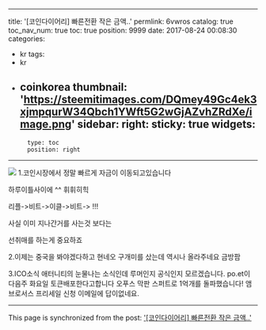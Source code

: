 
---
title: '[코인다이어리] 빠른전환 작은 금액..'
permlink: 6vwros
catalog: true
toc_nav_num: true
toc: true
position: 9999
date: 2017-08-24 00:08:30
categories:
- kr
tags:
- kr
- coinkorea
thumbnail: 'https://steemitimages.com/DQmey49Gc4ek3xjmpqurW34Qbch1YWft5G2wGjAZvhZRdXe/image.png'
sidebar:
    right:
        sticky: true
widgets:
    -
        type: toc
        position: right
---


![](https://steemitimages.com/DQmey49Gc4ek3xjmpqurW34Qbch1YWft5G2wGjAZvhZRdXe/image.png)
1.코인시장에서 정말 빠르게 자금이 이동되고있습니다

하루이틀사이에 ^^ 휘휘히힉

리플->비트->이클->비트->  !!!

사실 이미 지나간거를 사는것 보다는

선취매를 하는게 중요하죠

2.이제는 중국을 봐야겠다하고 현네오 구개미를 샀는데 역시나 올라주네요 
금방팜

3.ICO소식
애터니티의 눈물나는 소식인데 루머인지 공식인지 모르겠습니다.
po.et이 다음주 화요일 토큰배포한다고합니다
오푸스 막판 스퍼트로 1억개를 돌파했습니다!
앰브로서스 프리세일 신청 이메일에 답이없네요.

- - -

This page is synchronized from the post: ['[코인다이어리] 빠른전환 작은 금액..'](https://steemit.com/@virus707/6vwros)
